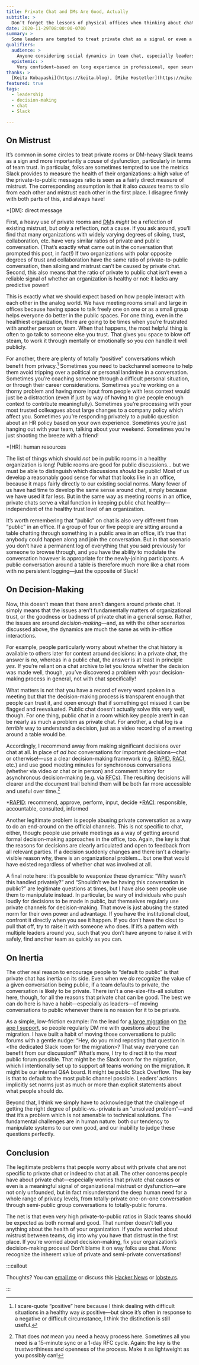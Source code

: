 ```yaml
---
title: Private Chat and DMs Are Good, Actually
subtitle: >
  Don’t forget the lessons of physical offices when thinking about chat.
date: 2020-11-29T08:00:00-0700
summary: >
  Some leaders are tempted to treat private chat as a signal or even a cause of team dysfunction—but there is no such correlation, and indeed people need private chats for healthy social dynamics.
qualifiers:
  audience: >
    Anyone considering social dynamics in team chat, especially leaders with authority to shape team norms—particularly in 2020!
  epistemic: >
    Very confident—based on long experience in professional, open source, personal, and interest-driven community chats.
thanks: >
  [Keita Kobayashi](https://keita.blog), [Mike Hostetler](https://mike.hostetlerhome.com), [Will Larson](https://lethain.com), and [Stephen Carradini](https://stephencarradini.com) read and provided feedback on drafts of this material, and it is substantially better for their input!
featured: true
tags:
  - leadership
  - decision-making
  - chat
  - Slack

---
```


## On Mistrust

It’s common in some circles to treat private rooms or DM-heavy Slack teams as a sign and more importantly a *cause* of dysfunction, particularly in terms of team trust. In particular, folks are sometimes tempted to use the metrics Slack provides to measure the health of their organizations: a high value of the private-to-public messages ratio is seen as a fairly direct measure of mistrust. The corresponding assumption is that it also *causes* teams to silo from each other and mistrust each other in the first place. I disagree firmly with both parts of this, and always have!

*[DM]: direct message

First, a heavy use of private rooms and <abbr title="direct messages">DM</abbr>s *might* be a reflection of existing mistrust, but *only* a reflection, not a cause. If you ask around, you’ll find that many organizations with widely varying degrees of siloing, trust, collaboration, etc. have very similar ratios of private and public conversation. (That’s exactly what came out in the conversation that prompted this post, in fact!) If two organizations with polar opposite degrees of trust and collaboration have the same ratio of private-to-public conversation, then siloing and mistrust can’t be caused by private chat. Second, this also means that the ratio of private to public chat isn’t even a reliable signal of whether an organization is healthy or not: it lacks any predictive power!

This is exactly what we should expect based on how people interact with each other in the analog world. We have meeting rooms small and large in offices because having space to talk freely one on one or as a small group helps everyone do better in the public spaces. For one thing, even in the healthiest organization, there are going to be times when you’re frustrated with another person or team. When that happens, the most helpful thing is often to go talk to someone else you trust. That gives you space to blow off steam, to work it through mentally or emotionally so you *can* handle it well publicly.

For another, there are plenty of totally “positive” conversations which benefit from privacy.[^positive] Sometimes you need to backchannel someone to help them avoid tripping over a political or personal landmine in a conversation. Sometimes you’re coaching someone through a difficult personal situation, or through their career considerations. Sometimes you’re working on a thorny problem and having more input from people with less context would just be a distraction (even if just by way of having to give people enough context to contribute meaningfully). Sometimes you’re processing with your most trusted colleagues about large changes to a company policy which affect you. Sometimes you’re responding privately to a public question about an HR policy based on your own experience. Sometimes you’re just hanging out with your team, talking about your weekend. Sometimes you’re just shooting the breeze with a friend!

*[HR]: human resources

[^positive]: I scare-quote “positive” here because I think dealing with difficult situations in a healthy way *is* positive—but since it’s often in response to a negative or difficult circumstance, I think the distinction is still useful.

The list of things which should *not* be in public rooms in a healthy organization is long! Public rooms are good for public discussions… but we must be able to distinguish which discussions *should* be public! Most of us develop a reasonably good sense for what that looks like in an office, because it maps fairly directly to our existing social norms. Many fewer of us have had time to develop the same sense around chat, simply because we have used it far less. But in the same way as meeting rooms in an office, private chats serve a vital function in keeping public chat healthy—independent of the healthy trust level of an organization.

It’s worth remembering that “public” on chat is also very different from “public” in an office. If a group of four or five people are sitting around a table chatting through something in a public area in an office, it’s true that anybody could happen along and join the conversation. But in that scenario you don’t have a permanent log of everything that you said previously for someone to browse through, and you have the ability to modulate the conversation however is appropriate for the newly-joining participants. A public conversation around a table is therefore much more like a chat room with no persistent logging—just the opposite of Slack!

## On Decision-Making

Now, this doesn’t mean that there aren’t dangers around private chat. It simply means that the issues aren’t fundamentally matters of organizational trust, or the goodness or badness of private chat in a general sense. Rather, the issues are around *decision-making*—and, as with the other scenarios discussed above, the dynamics are much the same as with in-office interactions.

For example, people particularly worry about whether the chat history is available to others later for context around decisions: in a private chat, the answer is *no*, whereas in a public chat, the answer is at least in principle *yes*. If you’re reliant on a chat archive to let you know whether the decision was made well, though, you’ve discovered a problem with your decision-making process in general, not with chat specifically!

What matters is not that you have a record of every word spoken in a meeting but that the decision-making process is transparent enough that people can trust it, and open enough that if something got missed it can be flagged and reevaluated. Public chat doesn’t actually solve this very well, though. For one thing, public chat in a room which key people aren’t in can be nearly as much a problem as private chat. For another, a chat log is a *terrible* way to understand a decision, just as a video recording of a meeting around a table would be.

Accordingly, I recommend away from making significant decisions over chat at all. In place of _ad hoc_ conversations for important decisions—chat or otherwise!—use a clear decision-making framework (e.g. [RAPID][RAPID], [RACI][RACI], etc.) and use good meeting minutes for synchronous conversations (whether via video or chat or in person) and comment history for asynchronous decision-making (e.g. via <abbr title="request for comments">RFC</abbr>s). The resulting decisions will clearer and the document trail behind them will be both far more accessible and useful over time.[^process]

*[RAPID]: recommend, approve, perform, input, decide
*[RACI]: responsible, accountable, consulted, informed

[RAPID]: https://www.bridgespan.org/bridgespan/Images/articles/rapid/RAPIDDecisionMaking.pdf
[RACI]: https://racichart.org/the-raci-model/

[^process]: That does *not* mean you need a heavy process here. Sometimes all you need is a 15-minute sync or a 1-day RFC cycle. Again: the key is the trustworthiness and openness of the process. Make it as lightweight as you possibly can!

Another legitimate problem is people abusing private conversation as a way to do an end-around on the official channels. This is not specific to chat, either, though: people use private meetings as a way of getting around formal decision-making approaches in the office, too. Again, the key is that the reasons for decisions are clearly articulated and open to feedback from all relevant parties. If a decision suddenly changes and there isn’t a clearly-visible reason why, there is an organizational problem… but one that would have existed regardless of whether chat was involved at all.

A final note here: it’s possible to weaponize these dynamics: “Why wasn’t this handled privately?” and “Shouldn’t we be having this conversation in public?” are legitimate questions at times, but I have also seen people use them to manipulate instead. In particular, be wary of individuals who push loudly for decisions to be made in public, but themselves regularly use private channels for decision-making. That move is just abusing the stated norm for their own power and advantage. If you have the institutional clout, confront it directly when you see it happen. If you don’t have the clout to pull that off, try to raise it with someone who does. If it’s a pattern with multiple leaders around you, such that you don’t have anyone to raise it with safely, find another team as quickly as you can.

## On Inertia

The other real reason to encourage people to “default to public” is that private chat has inertia on its side. Even when we *do* recognize the value of a given conversation being public, if a team defaults to private, the conversation is likely to be private. There isn’t a one-size-fits-all solution here, though, for all the reasons that private chat can be good. The best we can do here is have a habit—especially as leaders—of moving conversations to public whenever there is no reason for it to be private.

As a simple, low-friction example: I’m the lead for [a large migration][octane] on [the app I support][linkedin], so people regularly DM me with questions about the migration. I have built a habit of moving those conversations to public forums with a gentle nudge: “Hey, do you mind reposting that question in \<the dedicated Slack room for the migration\>? That way everyone can benefit from our discussion!” What’s more, I try to direct it to the *most* public forum possible. That might be the Slack room for the migration, which I intentionally set up to support *all* teams working on the migration. It might be our internal Q&A board. It might be public Stack Overflow. The key is that to default to the most public channel possible. Leaders’ actions implicitly set norms just as much or more than explicit statements about what people should do.

[octane]: https://emberjs.com/editions/octane/
[linkedin]: https://www.linkedin.com

Beyond that, I think we simply have to acknowledge that the challenge of getting the right degree of public-vs.-private is an “unsolved problem”—and that it’s a problem which is not amenable to technical solutions. The fundamental challenges are in human nature: both our tendency to manipulate systems to our own good, and our inability to judge these questions perfectly.

## Conclusion

The legitimate problems that people worry about with private chat are not specific to private chat or indeed to chat at all. The other concerns people have about private chat—especially worries that private chat causes or even is a meaningful signal of organizational mistrust or dysfunction—are  not only unfounded, but in fact misunderstand the deep human need for a whole range of privacy levels, from totally-private one-on-one conversation through semi-public group conversations to totally-public forums.

The net is that even *very* high private-to-public ratios in Slack teams should be expected as both normal and good. That number doesn’t tell you anything about the health of your organization. If you’re worried about mistrust between teams, dig into why you have that distrust in the first place. If you’re worried about decision-making, fix your organization’s decision-making process! Don’t blame it on way folks use chat. More: recognize the inherent value of private and semi-private conversations!

:::callout

Thoughts? You can <a href='mailto:hello@chriskrycho.com?subject={{title}}'>email me</a> or discuss this [Hacker News](TODO) or [lobste.rs](TODO).

:::
